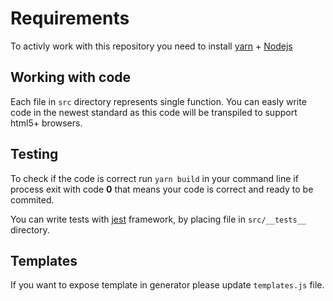 # Requirements

To activly work with this repository you need to install [yarn](https://classic.yarnpkg.com/en/docs/install/) + [Nodejs](https://nodejs.org/en/)

## Working with code

Each file in `src` directory represents single function. You can easly write code in the newest standard as this code will be transpiled to support html5+ browsers.

## Testing

To check if the code is correct run `yarn build` in your command line if process exit with code **0** that means your code is correct and ready to be commited.

You can write tests with [jest](https://jestjs.io/) framework, by placing file in `src/__tests__` directory.

## Templates

If you want to expose template in generator please update `templates.js` file.
